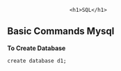 
						<h1>SQL</h1>


<h2>Basic Commands Mysql</h2>

 **To Create Database**

`create database d1;`	       





					
